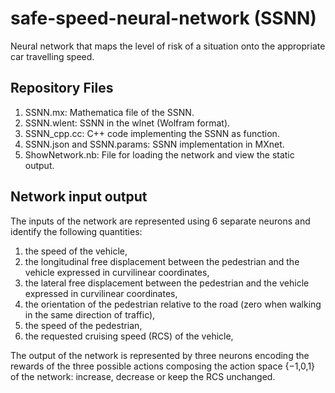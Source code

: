 # safe-speed-neural-network (SSNN)
Neural network that maps the level of risk of a situation onto the appropriate car travelling speed.
## Repository Files
  1. SSNN.mx: Mathematica file of the SSNN. 
  2. SSNN.wlent: SSNN in the wlnet (Wolfram format).  
  3. SSNN_cpp.cc: C++ code implementing the SSNN as function.
  4. SSNN.json and SSNN.params: SSNN implementation in MXnet.
  5. ShowNetwork.nb: File for loading the network and view the static output.

## Network input output
The inputs of the network are represented using 6 separate neurons and identify the following quantities:
  1)  the speed of the vehicle,
  2)  the longitudinal free displacement between the pedestrian and the vehicle expressed in curvilinear coordinates,
  3)  the lateral free displacement between the pedestrian and the vehicle expressed in curvilinear coordinates,
  4)  the orientation of the pedestrian relative to the road (zero when walking in the same direction of traffic),
  5)  the speed of the pedestrian,
  6)  the requested cruising speed (RCS) of the vehicle,
  
The output of the network is represented by three neurons encoding the rewards of the three possible actions composing the action space {−1,0,1} of  the  network:  increase, decrease or keep the RCS unchanged.
